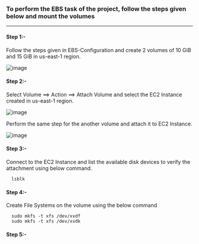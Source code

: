 ### To perform the EBS task of the project, follow the steps given below and mount the volumes

---------------------------------------------------------------------------------------------------------------------------------------------------------------------------------

#### Step 1:-

Follow the steps given in EBS-Configuration and create 2 volumes of 10 GiB and 15 GiB in us-east-1 region.

![image](https://github.com/ajaydabe/AWS-Multi-region-Project/assets/160045230/88dd1841-0d00-4cce-a8b4-0e05d24448e3)

#### Step 2:-

Select Volume ==> Action ==> Attach Volume and select the EC2 Instance created in us-east-1 region.

![image](https://github.com/ajaydabe/AWS-Multi-region-Project/assets/160045230/964a5314-66c5-4e4f-bb90-31d290e618c3)

Perform the same step for the another volume and attach it to EC2 Instance.

![image](https://github.com/ajaydabe/AWS-Multi-region-Project/assets/160045230/623494f9-9f14-4b24-8ea8-95dc276581ea)

#### Step 3:-

Connect to the EC2 Instance and list the available disk devices to verify the attachment using below command.

      lsblk

#### Step 4:-

Create File Systems on the volume using the below command
      
      sudo mkfs -t xfs /dev/xvdf
      sudo mkfs -t xfs /dev/xvdk

#### Step 5:-

